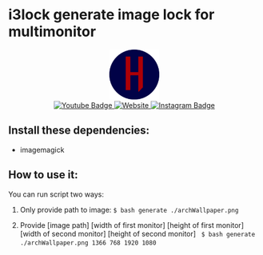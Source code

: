 # i3lock generate image lock for multimonitor

<div id="header" align="center">
    <img src="https://github.com/halina20011/halina20011/blob/main/Halina-Circle.png" width="100"/>
    <div id="badges">
        <a href="https://www.youtube.com/channel/UCG0h6r6T1joRASO29JV9qMQ">
            <img src="https://img.shields.io/badge/YouTube-red?style=for-the-badge&logo=youtube&logoColor=white" alt="Youtube Badge"/>
        </a>
        <a href="https://halina20011.github.io/">
            <img src="https://img.shields.io/badge/Website-lightgrey?style=for-the-badge" alt="Website"/>
        </a>
        <a href="https://www.instagram.com/mario.durakovic/">
            <img src="https://img.shields.io/badge/Instagram-blue?style=for-the-badge&logo=instagram&logoColor=white" alt="Instagram Badge"/>
        </a>
    </div>
</div>

<h2>Install these dependencies: </h2>

- imagemagick

<h2> How to use it: </h2>

You can run script two ways:

1. Only provide path to image: 
        ```$ bash generate ./archWallpaper.png```


2. Provide [image path] [width of first monitor] [height of first monitor] [width of second monitor] [height of second monitor]
    ``` $ bash generate ./archWallpaper.png 1366 768 1920 1080```
